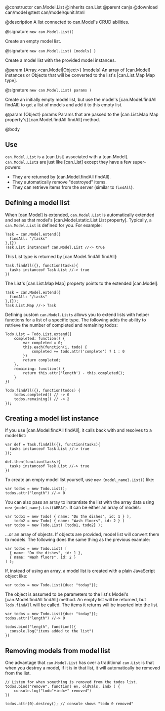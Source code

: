 @constructor can.Model.List
@inherits can.List
@parent canjs
@download can/model
@test can/model/qunit.html

@description A list connected to can.Model's CRUD abilities.

@signature `new can.Model.List()`

Create an empty model list.

@signature `new can.Model.List( [models] )`

Create a model list with the provided model instances.

@param {Array.<can.Model|Object>} [models] An array of [can.Model] instances
or Objects that will be converted to the list's [can.List.Map Map type].

@signature `new can.Model.List( params )`

Create an initially empty model list, but use the model's [can.Model.findAll findAll]
to get a list of models and add it to this empty list.

@param {Object} params Params that are passed to
the [can.List.Map Map property's] [can.Model.findAll findAll] method.

@body

## Use

`can.Model.List` is a [can.List] associated with a [can.Model]. `can.Model.List`s
are just like [can.List] except they have a few super-powers:

 - They are returned by [can.Model.findAll findAll].
 - They automatically remove "destroyed" items.
 - They can retrieve items from the server (similar to `findAll`).

## Defining a model list

When [can.Model] is extended,  `can.Model.List` is automatically extended and set as that model's
[can.Model.static.List List property]. Typically, a `can.Model.List` is
defined for you. For example:

    Task = can.Model.extend({
      findAll: "/tasks"
    },{})
    Task.List instanceof can.Model.List //-> true

This List type is returned by [can.Model.findAll findAll]:

    Task.findAll({}, function(tasks){
      tasks instanceof Task.List //-> true
    })

The List's [can.List.Map Map] property points to the extended [can.Model]:

    Task = can.Model.extend({
      findAll: "/tasks"
    },{});
    Task.List.Map //-> Task

Defining custom `can.Model.Lists` allows you to extend lists with helper
functions for a list of a specific type. The following
adds the ability to retrieve the number of completed and remaining todos:

    Todo.List = Todo.List.extend({
        completed: function() {
            var completed = 0;
            this.each(function(i, todo) {
                completed += todo.attr('complete') ? 1 : 0
            })
            return completed;
        },
        remaining: function() {
            return this.attr('length') - this.completed();
        }
    })

    Todo.findAll({}, function(todos) {
        todos.completed() // -> 0
        todos.remaining() // -> 2
    });

## Creating a model list instance

If you use [can.Model.findAll findAll], it calls back with and resolves to a model list:

    var def = Task.findAll({}, function(tasks){
      tasks instanceof Task.List //-> true
    });

    def.then(function(tasks){
      tasks instanceof Task.List //-> true
    })

To create an empty model list yourself, use `new {model_name}.List()` like:

    var todos = new Todo.List();
    todos.attr("length") //-> 0

You can also pass an array to instantiate the list with the array data using
`new {model_name}.List(ARRAY)`. It can be either an array of models:

    var todo1 = new Todo( { name: "Do the dishes", id: 1 } ),
        todo2 = new Todo( { name: "Wash floors", id: 2 } )
    var todos = new Todo.List( [todo1, todo2] );

...or an array of objects. If objects are provided, model list will convert
them to models. The following does the same thing as the previous example:

    var todos = new Todo.List( [
      { name: "Do the dishes", id: 1 },
      { name: "Wash floors", id: 2 }
    ] );

If, instead of using an array, a model list is created with a plain
JavaScript object like:

    var todos = new Todo.List({due: "today"});

The object is assumed to be
parameters to the list's Model's [can.Model.findAll findAll]
method. An empty list will be returned, but `Todo.findAll` will
be called. The items it returns will be inserted into the
list.

    var todos = new Todo.List({due: "today"});
    todos.attr("length") //-> 0

    todos.bind("length", function(){
      console.log("items added to the list")
    })


## Removing models from model list

One advantage that `can.Model.List` has over a traditional `can.List`
is that when you destroy a model, if it is in that list, it will automatically
be removed from the list.

    // Listen for when something is removed from the todos list.
    todos.bind("remove", function( ev, oldVals, indx ) {
        console.log("todo"+indx+" removed")
    })

    todos.attr(0).destroy(); // console shows "todo 0 removed"


